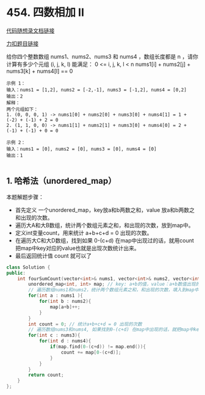 # 454. 四数相加 II

[代码随想录文档链接](https://www.programmercarl.com/0454.%E5%9B%9B%E6%95%B0%E7%9B%B8%E5%8A%A0II.html#%E6%80%9D%E8%B7%AF)

[力扣题目链接](https://leetcode.cn/problems/4sum-ii/)

给你四个整数数组 nums1、nums2、nums3 和 nums4 ，数组长度都是 n ，请你计算有多少个元组 (i, j, k, l) 能满足：
0 <= i, j, k, l < n
nums1[i] + nums2[j] + nums3[k] + nums4[l] == 0
```text
示例 1：
输入：nums1 = [1,2], nums2 = [-2,-1], nums3 = [-1,2], nums4 = [0,2]
输出：2
解释：
两个元组如下：
1. (0, 0, 0, 1) -> nums1[0] + nums2[0] + nums3[0] + nums4[1] = 1 + (-2) + (-1) + 2 = 0
2. (1, 1, 0, 0) -> nums1[1] + nums2[1] + nums3[0] + nums4[0] = 2 + (-1) + (-1) + 0 = 0

示例 2：
输入：nums1 = [0], nums2 = [0], nums3 = [0], nums4 = [0]
输出：1
 
```

## 1. 哈希法（unordered_map）

本题解题步骤：
- 首先定义 一个unordered_map，key放a和b两数之和，value 放a和b两数之和出现的次数。
- 遍历大A和大B数组，统计两个数组元素之和，和出现的次数，放到map中。
- 定义int变量count，用来统计 a+b+c+d = 0 出现的次数。
- 在遍历大C和大D数组，找到如果 0-(c+d) 在map中出现过的话，就用count把map中key对应的value也就是出现次数统计出来。
- 最后返回统计值 count 就可以了
```cpp
class Solution {
public:
    int fourSumCount(vector<int>& nums1, vector<int>& nums2, vector<int>& nums3, vector<int>& nums4) {
        unordered_map<int, int> map; // key: a+b的值，value：a+b数值出现的次数
        // 遍历数组nums1和nums2，统计两个数组元素之和，和出现的次数，填入到map中
        for(int a : nums1 ){
            for(int b : nums2){
                map[a+b]++;
            }
        }
        int count = 0; // 统计a+b+c+d = 0 出现的次数
        // 遍历数组nums3和nums4, 如果找到0-(c+d) 在map中出现的话，就把map中key对应的value也就是出现次数统计出来。
        for(int c : nums3){
            for(int d : nums4){
                if(map.find(0-(c+d)) != map.end()){
                    count += map[0-(c+d)];
                }
            }
        }
        return count;
    }
};
```